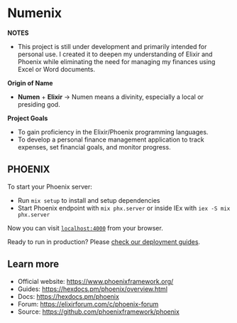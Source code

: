 # Numenix

**NOTES**

* This project is still under development and primarily intended for personal use. I created it to deepen my understanding of Elixir and Phoenix while eliminating the need for managing my finances using Excel or Word documents.

**Origin of Name**

* **Numen** + **Elixir** -> Numen means a divinity, especially a local or presiding god.

**Project Goals**

* To gain proficiency in the Elixir/Phoenix programming languages.
* To develop a personal finance management application to track expenses, set financial goals, and monitor progress.

## PHOENIX

To start your Phoenix server:

  * Run `mix setup` to install and setup dependencies
  * Start Phoenix endpoint with `mix phx.server` or inside IEx with `iex -S mix phx.server`

Now you can visit [`localhost:4000`](http://localhost:4000) from your browser.

Ready to run in production? Please [check our deployment guides](https://hexdocs.pm/phoenix/deployment.html).

## Learn more

  * Official website: https://www.phoenixframework.org/
  * Guides: https://hexdocs.pm/phoenix/overview.html
  * Docs: https://hexdocs.pm/phoenix
  * Forum: https://elixirforum.com/c/phoenix-forum
  * Source: https://github.com/phoenixframework/phoenix
